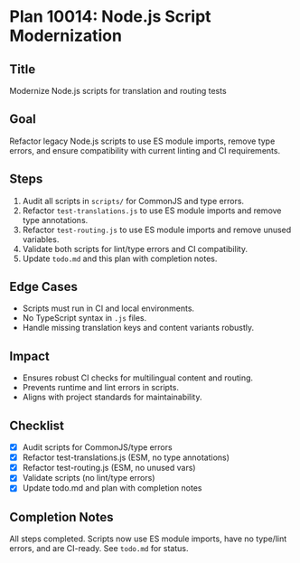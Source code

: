 # Plan 10014: Node.js Script Modernization

## Title
Modernize Node.js scripts for translation and routing tests

## Goal
Refactor legacy Node.js scripts to use ES module imports, remove type errors, and ensure compatibility with current linting and CI requirements.

## Steps
1. Audit all scripts in `scripts/` for CommonJS and type errors.
2. Refactor `test-translations.js` to use ES module imports and remove type annotations.
3. Refactor `test-routing.js` to use ES module imports and remove unused variables.
4. Validate both scripts for lint/type errors and CI compatibility.
5. Update `todo.md` and this plan with completion notes.

## Edge Cases
- Scripts must run in CI and local environments.
- No TypeScript syntax in `.js` files.
- Handle missing translation keys and content variants robustly.

## Impact
- Ensures robust CI checks for multilingual content and routing.
- Prevents runtime and lint errors in scripts.
- Aligns with project standards for maintainability.

## Checklist
- [x] Audit scripts for CommonJS/type errors
- [x] Refactor test-translations.js (ESM, no type annotations)
- [x] Refactor test-routing.js (ESM, no unused vars)
- [x] Validate scripts (no lint/type errors)
- [x] Update todo.md and plan with completion notes

## Completion Notes
All steps completed. Scripts now use ES module imports, have no type/lint errors, and are CI-ready. See `todo.md` for status.
